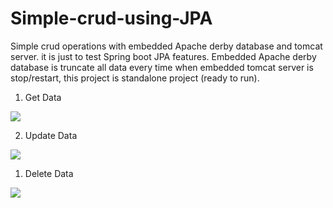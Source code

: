 # Simple-crud-using-JPA
Simple crud operations with embedded Apache derby database and tomcat server.
it is just to test Spring boot JPA features.
Embedded Apache derby database is truncate all data every time when embedded tomcat server is stop/restart, this project is standalone project (ready to run).


1. Get Data

<img src="Capture1.JPG">



2. Update Data

<img src="Capture3.JPG">



1. Delete Data

<img src="Capture4.JPG">
